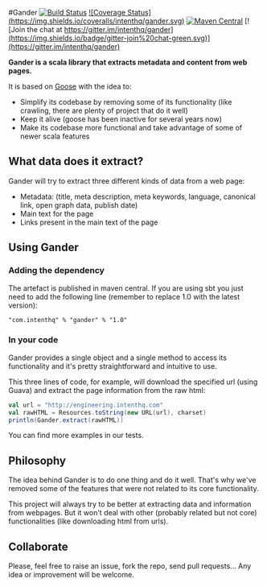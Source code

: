 #Gander [![Build Status](https://img.shields.io/travis/intenthq/gander/master.svg)](https://travis-ci.org/intenthq/gander) [![Coverage Status] (https://img.shields.io/coveralls/intenthq/gander.svg)](https://coveralls.io/github/intenthq/gander?branch=master) [![Maven Central](https://img.shields.io/maven-central/v/com.intenthq/gander_2.11.svg)](http://search.maven.org/#search%7Cga%7C1%7Cg%3A%22com.intenthq%22%20AND%20a%3A%22gander_2.11%22) [![Join the chat at https://gitter.im/intenthq/gander](https://img.shields.io/badge/gitter-join%20chat-green.svg)](https://gitter.im/intenthq/gander)

**Gander is a scala library that extracts metadata and content from web pages.**

It is based on [Goose](https://github.com/GravityLabs/goose) with the idea to:
- Simplify its codebase by removing some of its functionality (like crawling, there are plenty of project that do it well)
- Keep it alive (goose has been inactive for several years now)
- Make its codebase more functional and take advantage of some of newer scala features

## What data does it extract?

Gander will try to extract three different kinds of data from a web page:
- Metadata: (title, meta description, meta keywords, language, canonical link, open graph data,
publish date)
- Main text for the page
- Links present in the main text of the page

## Using Gander

### Adding the dependency

The artefact is published in maven central. If you are using sbt you just need to add
the following line (remember to replace 1.0 with the latest version):
```
"com.intenthq" % "gander" % "1.0"
```
### In your code

Gander provides a single object and a single method to access its functionality
and it's pretty straightforward and intuitive to use.

This three lines of code, for example, will download the specified url (using
Guava) and extract the page information from the raw html:
```scala
val url = "http://engineering.intenthq.com"
val rawHTML = Resources.toString(new URL(url), charset)
println(Gander.extract(rawHTML))

```

You can find more examples in our tests.

## Philosophy

The idea behind Gander is to do one thing and do it well. That's why we've
removed some of the features that were not related to its core functionality.

This project will always try to be better at extracting data and information
from webpages. But it won't deal with other (probably related but not core)
functionalities (like downloading html from urls).

## Collaborate

Please, feel free to raise an issue, fork the repo, send pull requests...
Any idea or improvement will be welcome.